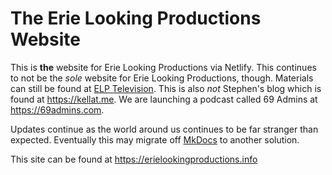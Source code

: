 # The Erie Looking Productions Website

This is **the** website for Erie Looking Productions via Netlify.  This continues to not be the *sole* website for Erie Looking Productions, though.  Materials can still be found at [ELP Television](https://coyote.works).  This is also *not* Stephen's blog which is found at <https://kellat.me>.  We are launching a podcast called 69 Admins at <https://69admins.com>.

Updates continue as the world around us continues to be far stranger than expected.  Eventually this may migrate off [MkDocs](https://www.mkdocs.org/) to another solution.

This site can be found at <https://erielookingproductions.info>
